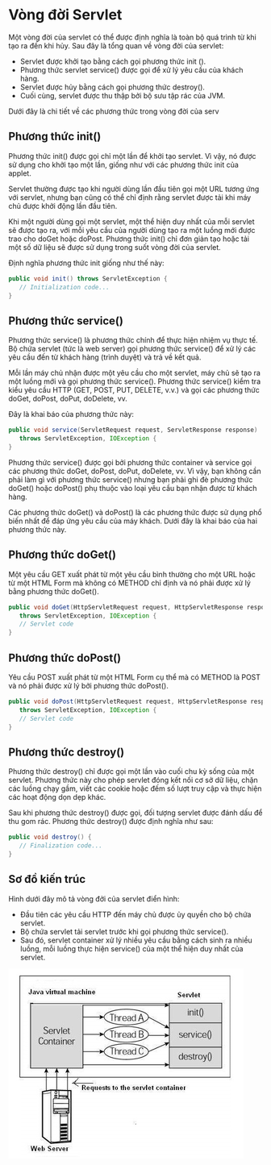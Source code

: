 # Vòng đời Servlet

Một vòng đời của servlet có thể được định nghĩa là toàn bộ quá trình từ khi tạo ra đến khi hủy. Sau đây là tổng quan về vòng đời của servlet:
- Servlet được khởi tạo bằng cách gọi phương thức init ().
- Phương thức servlet service() được gọi để xử lý yêu cầu của khách hàng.
- Servlet được hủy bằng cách gọi phương thức destroy().
- Cuối cùng, servlet được thu thập bởi bộ sưu tập rác của JVM.

Dưới đây là chi tiết về các phương thức trong vòng đời của serv

## Phương thức init()
Phương thức init() được gọi chỉ một lần để khởi tạo servlet. Vì vậy, nó được sử dụng cho khởi tạo một lần, giống như với các phương thức init của applet.

Servlet thường được tạo khi người dùng lần đầu tiên gọi một URL tương ứng với servlet, nhưng bạn cũng có thể chỉ định rằng servlet được tải khi máy chủ được khởi động lần đầu tiên.

Khi một người dùng gọi một servlet, một thể hiện duy nhất của mỗi servlet sẽ được tạo ra, với mỗi yêu cầu của người dùng tạo ra một luồng mới được trao cho doGet hoặc doPost. Phương thức init() chỉ đơn giản tạo hoặc tải một số dữ liệu sẽ được sử dụng trong suốt vòng đời của servlet.

Định nghĩa phương thức init giống như thế này:
```java
public void init() throws ServletException {
   // Initialization code...
}
```

## Phương thức service()
Phương thức service() là phương thức chính để thực hiện nhiệm vụ thực tế. Bộ chứa servlet (tức là web server) gọi phương thức service() để xử lý các yêu cầu đến từ khách hàng (trình duyệt) và trả về kết quả.

Mỗi lần máy chủ nhận được một yêu cầu cho một servlet, máy chủ sẽ tạo ra một luồng mới và gọi phương thức service(). Phương thức service() kiểm tra kiểu yêu cầu HTTP (GET, POST, PUT, DELETE, v.v.) và gọi các phương thức doGet, doPost, doPut, doDelete, vv.

Đây là khai báo của phương thức này:
```java
public void service(ServletRequest request, ServletResponse response) 
   throws ServletException, IOException {
}
```

Phương thức service() được gọi bởi phương thức container và service gọi các phương thức doGet, doPost, doPut, doDelete, vv. Vì vậy, bạn không cần phải làm gì với phương thức service() nhưng bạn phải ghi đè phương thức doGet() hoặc doPost() phụ thuộc vào loại yêu cầu bạn nhận được từ khách hàng.

Các phương thức doGet() và doPost() là các phương thức được sử dụng phổ biến nhất để đáp ứng yêu cầu của máy khách. Dưới đây là khai báo của hai phương thức này.

## Phương thức doGet()
Một yêu cầu GET xuất phát từ một yêu cầu bình thường cho một URL hoặc từ một HTML Form mà không có METHOD chỉ định và nó phải được xử lý bằng phương thức doGet().
```java
public void doGet(HttpServletRequest request, HttpServletResponse response)
   throws ServletException, IOException {
   // Servlet code
}
```

## Phương thức doPost()
Yêu cầu POST xuất phát từ một HTML Form cụ thể mà có METHOD là POST và nó phải được xử lý bởi phương thức doPost().
```java
public void doPost(HttpServletRequest request, HttpServletResponse response)
   throws ServletException, IOException {
   // Servlet code
}
```

## Phương thức destroy()
Phương thức destroy() chỉ được gọi một lần vào cuối chu kỳ sống của một servlet. Phương thức này cho phép servlet đóng kết nối cơ sở dữ liệu, chặn các luồng chạy gầm, viết các cookie hoặc đếm số lượt truy cập và thực hiện các hoạt động dọn dẹp khác.

Sau khi phương thức destroy() được gọi, đối tượng servlet được đánh dấu để thu gom rác. Phương thức destroy() được định nghĩa như sau:
```java
public void destroy() {
   // Finalization code...
}
```

## Sơ đồ kiến trúc
Hình dưới đây mô tả vòng đởi của servlet điển hình:
- Đầu tiên các yêu cầu HTTP đến máy chủ được ủy quyền cho bộ chứa servlet.
- Bộ chứa servlet tải servlet trước khi gọi phương thức service().
- Sau đó, servlet container xử lý nhiều yêu cầu bằng cách sinh ra nhiều luồng, mỗi luồng thực hiện service() của một thể hiện duy nhất của servlet.

![image-2](./image/vong-doi-cua-servlet.png)